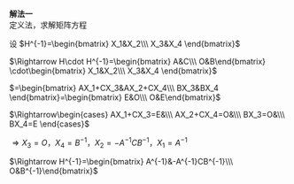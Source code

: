 **解法一**  
定义法，求解矩阵方程  
  
设 $H^{-1}=\begin{bmatrix}  
X_1&X_2\\\ X_3&X_4  
\end{bmatrix}$   
  
 $\Rightarrow H\cdot H^{-1}=\begin{bmatrix}  
A&C\\\   
O&B\end{bmatrix}  
\cdot\begin{bmatrix}  
X_1&X_2\\\ X_3&X_4  
\end{bmatrix}$   
  
 $=\begin{bmatrix}  
AX_1+CX_3&AX_2+CX_4\\\   
BX_3&BX_4  
\end{bmatrix}=\begin{bmatrix}  
E&O\\\ O&E\end{bmatrix}$   
  
 $\Rightarrow\begin{cases}  
AX_1+CX_3=E&\\\   
AX_2+CX_4=O&\\\   
BX_3=O&\\\   
BX_4=E  
\end{cases}$   
  
 $\Rightarrow X_3=O，X_4=B^{-1}，  
X_2=-A^{-1}CB^{-1}，X_1=A^{-1}$   
  
 $\Rightarrow H^{-1}=\begin{bmatrix}  
A^{-1}&-A^{-1}CB^{-1}\\\ O&B^{-1}\end{bmatrix}$   
